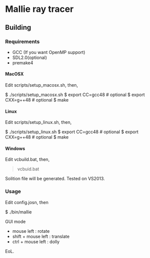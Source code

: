 # Mallie ray tracer

## Building

### Requirements

* GCC (If you want OpenMP support)
* SDL2.0(optional)
* premake4

#### MacOSX

Edit scripts/setup_macosx.sh, then,

  $ ./scripts/setup_macosx.sh
  $ export CC=gcc48 # optional
  $ export CXX=g++48 # optional
  $ make
 
#### Linux

Edit scripts/setup_linux.sh, then,

  $ ./scripts/setup_linux.sh
  $ export CC=gcc48 # optional
  $ export CXX=g++48 # optional
  $ make

#### Windows

Edit vcbuild.bat, then,

  > vcbuid.bat

Solition file will be generated.
Tested on VS2013.

### Usage

Edit config.josn, then

   $ ./bin/mallie

GUI mode

* mouse left : rotate
* shift + mouse left : translate
* ctrl + mouse left : dolly

EoL.

